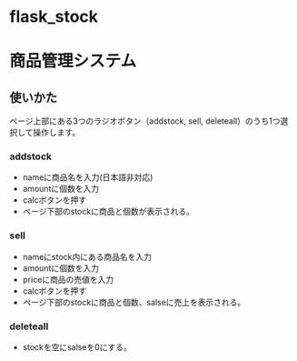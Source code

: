 # flask_stock
# 商品管理システム

## 使いかた
ページ上部にある3つのラジオボタン（addstock, sell, deleteall）のうち1つ選択して操作します。
### addstock
* nameに商品名を入力(日本語非対応)
* amountに個数を入力
* calcボタンを押す
* ページ下部のstockに商品と個数が表示される。

### sell
* nameにstock内にある商品名を入力
* amountに個数を入力
* priceに商品の売値を入力
* calcボタンを押す
* ページ下部のstockに商品と個数、salseに売上を表示される。

### deleteall
* stockを空にsalseを0にする。
